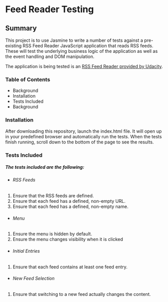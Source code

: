 # Feed Reader Testing
## Summary
This project is to use Jasmine to write a number of tests against a pre-existing RSS Feed Reader JavaScript application that reads RSS feeds. These will test the underlying business logic of the application as well as the event handling and DOM manipulation.

The application is being tested is an [RSS Feed Reader provided by Udacity](https://github.com/udacity/frontend-nanodegree-feedreader).

### Table of Contents
* Background
* Installation
* Tests Included
* Background

### Installation
After downloading this repository, launch the index.html file. It will open up in your predefined browser and automatically run the tests. When the tests finish running, scroll down to the bottom of the page to see the results.

### Tests Included
##### The tests included are the following:
* ###### RSS Feeds
 1. Ensure that the RSS feeds are defined.
 2. Ensure that each feed has a defined, non-empty URL.
 3. Ensure that each feed has a defined, non-empty name.
* ###### Menu
1. Ensure the menu is hidden by default.
2. Ensure the menu changes visibility when it is clicked
* ###### Initial Entries
1. Ensure that each feed contains at least one feed entry.
* ###### New Feed Selection
1. Ensure that switching to a new feed actually changes the content.
